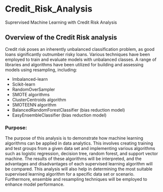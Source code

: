 # Credit_Risk_Analysis
Suprervised Machine Learning with Credit Risk Analysis

## Overview of the Credit Risk analysis
Credit risk poses an inherently unbalanced classification problem, as good loans significantly outnumber risky loans. Various techniques have been employed to train and evaluate models with unbalanced classes. A range of libraries and algorithms have been utilized for building and assessing models using resampling, including:

* Imbalanced-learn
* Scikit-learn
* RandomOverSampler
* SMOTE algorithms
* ClusterCentroids algorithm
* SMOTEENN algorithm
* BalancedRandomForestClassifier (bias reduction model)
* EasyEnsembleClassifier (bias reduction model)

### Purpose:

The purpose of this analysis is to demonstrate how machine learning algorithms can be applied in data analytics. This involves creating training and test groups from a given data set and implementing various algorithms such as logistic regression, decision tree, random forest, and support vector machine. The results of these algorithms will be interpreted, and the advantages and disadvantages of each supervised learning algorithm will be compared. This analysis will also help in determining the most suitable supervised learning algorithm for a specific data set or scenario. Furthermore, ensemble and resampling techniques will be employed to enhance model performance.
